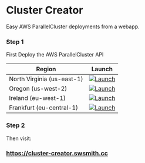 # Cluster Creator

Easy AWS ParallelCluster deployments from a webapp.

### Step 1
First Deploy the AWS ParallelCluster API

| Region       | Launch                                                                                                                                                                                                                                                                                                              | 
|--------------|--------------------------------------------------------------------------------------------------------------------------------------------------------------------------------------------------------------------------------------------------------------------------------------------------------------------|
| North Virginia (us-east-1)   | [![Launch](https://samdengler.github.io/cloudformation-launch-stack-button-svg/images/us-east-1.svg)](https://us-east-1.console.aws.amazon.com/cloudformation/home?region=us-east-1#/stacks/create/review?stackName=pcluster-api&templateURL=https://us-east-1-aws-parallelcluster.s3.us-east-1.amazonaws.com/parallelcluster/3.0.0/api/parallelcluster-api.yaml&param_EnableIamAdminAccess=true&param_CreateApiUserRole=false)       |
| Oregon (us-west-2)    | [![Launch](https://samdengler.github.io/cloudformation-launch-stack-button-svg/images/us-west-2.svg)](https://us-west-2.console.aws.amazon.com/cloudformation/home?region=us-west-2#/stacks/create/review?stackName=pcluster-api&templateURL=https://us-west-2-aws-parallelcluster.s3.us-west-2.amazonaws.com/parallelcluster/3.0.0/api/parallelcluster-api.yaml&param_EnableIamAdminAccess=true&param_CreateApiUserRole=false)       |
| Ireland (eu-west-1)    | [![Launch](https://samdengler.github.io/cloudformation-launch-stack-button-svg/images/eu-west-1.svg)](https://eu-west-1.console.aws.amazon.com/cloudformation/home?region=eu-west-1#/stacks/create/review?stackName=pcluster-api&templateURL=https://eu-west-1-aws-parallelcluster.s3.eu-west-1.amazonaws.com/parallelcluster/3.0.0/api/parallelcluster-api.yaml&param_EnableIamAdminAccess=true&param_CreateApiUserRole=false)       |
| Frankfurt (eu-central-1) | [![Launch](https://samdengler.github.io/cloudformation-launch-stack-button-svg/images/eu-central-1.svg)](https://eu-central-1.console.aws.amazon.com/cloudformation/home?region=eu-central-1#/stacks/create/review?stackName=pcluster-api&templateURL=https://eu-central-1-aws-parallelcluster.s3.eu-central-1.amazonaws.com/parallelcluster/3.0.0/api/parallelcluster-api.yaml&param_EnableIamAdminAccess=true&param_CreateApiUserRole=false) |

### Step 2

Then visit:

### https://cluster-creator.swsmith.cc
